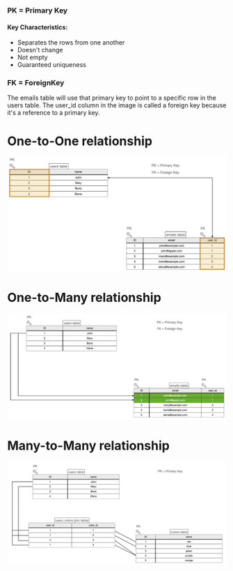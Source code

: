 ### PK = Primary Key

#### Key Characteristics:
- Separates the rows from one another
- Doesn't change
- Not empty
- Guaranteed uniqueness

### FK = ForeignKey
The emails table will use that primary key to point to a specific row in the users table. The user_id column in the image is called a foreign key because it's a reference to a primary key.

# One-to-One relationship
![The San Juan Mountains are beautiful!](/Images/associations_1.png)

# One-to-Many relationship
![The San Juan Mountains are beautiful!](/Images/associations_2.png)

# Many-to-Many relationship
![The San Juan Mountains are beautiful!](/Images/associations_3.png)
